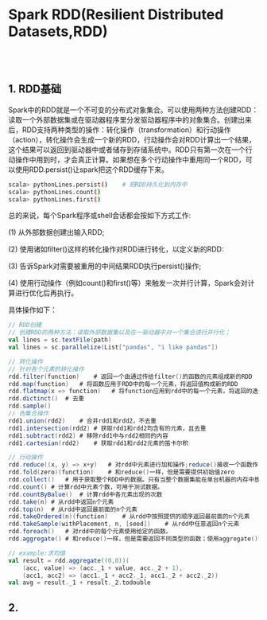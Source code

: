 # Spark RDD(Resilient Distributed Datasets,RDD)
 
<br>
<br>

## 1. RDD基础

Spark中的RDD就是一个不可变的分布式对象集合。可以使用两种方法创建RDD：读取一个外部数据集或在驱动器程序里分发驱动器程序中的对象集合。创建出来后，RDD支持两种类型的操作：转化操作（transformation）和行动操作（action），转化操作会生成一个新的RDD，行动操作会对RDD计算出一个结果，这个结果可以返回到驱动器中或者储存到存储系统中。RDD只有第一次在一个行动操作中用到时，才会真正计算。如果想在多个行动操作中重用同一个RDD，可以使用RDD.persist()让spark把这个RDD缓存下来。

```bash
scala> pythonLines.persist()    # 把RDD持久化到内存中
scala> pythonLines.count()
scala> pythonLines.first()
```

总的来说，每个Spark程序或shell会话都会按如下方式工作:

(1) 从外部数据创建出输入RDD;

(2) 使用诸如filter()这样的转化操作对RDD进行转化，以定义新的RDD:

(3) 告诉Spark对需要被重用的中间结果RDD执行persist()操作;

(4) 使用行动操作（例如count()和first()等）来触发一次并行计算，Spark会对计算进行优化后再执行。

具体操作如下：

```scala
// RDD创建
// 创建RDD的两种方法：读取外部数据集以及在一驱动器中对一个集合进行并行化；
val lines = sc.textFile(path)
val lines = sc.parallelize(List["pandas", "i like pandas"])

// 转化操作
// 针对各个元素的转化操作
rdd.filter(function)    # 返回一个由通过传给filter()的函数的元素组成新的RDD
rdd.map(function)   # 将函数应用于RDD中的每一个元素，将返回值构成新的RDD
rdd.flatmap(x => function)   # 将function应用到rdd中的每一个元素，将返回的迭代器的所有内容构成新的RDD；通常用来切分单词；val words = lines.flatMap(line => line.split(" "))
rdd.dictinct()  # 去重
rdd.sample()
// 伪集合操作
rdd1.union(rdd2)    # 合并rdd1和rdd2，不去重
rdd1.intersection(rdd2) # 获取rdd1和rdd2均含有的元素，且去重
rdd1.subtract(rdd2) # 移除rdd1中与rdd2相同的内容
rdd1.cartesian(rdd2)    # 获取rdd1和rdd2元素的笛卡尔积

// 行动操作
rdd.reduce((x, y) => x+y)   # 对rdd中元素进行加和操作;reduce()接收一个函数作为参数，这个函数要操作两个相同元素类型的RDD数据并返回一个同样类型的新元素。
rdd.fold(zero)(function)    # 和reduce()一样，但是需要提供初始值zero
rdd.collect()   # 用于获取整个RDD中的数据。只有当整个数据集能在单台机器的内存中放得下时，才能使用collect()，因此，collect()不能用在大规模数据集上。
rdd.count() # 计算rdd中元素个数，可用于测试数据。
rdd.countByBalue()  # 计算rdd中各元素出现的次数
rdd.take(n) # 从rdd中返回n个元素
rdd.top(n)  # 从rdd中返回最前面的n个元素
rdd.takeOrdered(n)(function)    # 从rdd中按照提供的顺序返回最前面的n个元素
rdd.takeSample(withPlacement, n, [seed])    # 从rdd中任意返回n个元素
rdd.foreach()   # 对rdd中的每个元素使用给定的函数。
rdd.aggregate() # 和reduce()一样，但是需要返回不同类型的函数；使用aggregate()需要提供我们期待返回的类型的初始值，然后通过一个函数把rdd中的元素合并起来放入累加器，考虑到每个节点是在本地进行累加的，最终还需要提供第二个函数来将累加器两两合并。

// example:求均值
val result = rdd.aggregate((0,0))(
    (acc, value) => (acc._1 + value, acc._2 + 1),
    (acc1, acc2) => (acc1._1 + acc2._1, acc1._2 + acc2._2))
val avg = result._1 + result._2.todouble

```

## 2. 